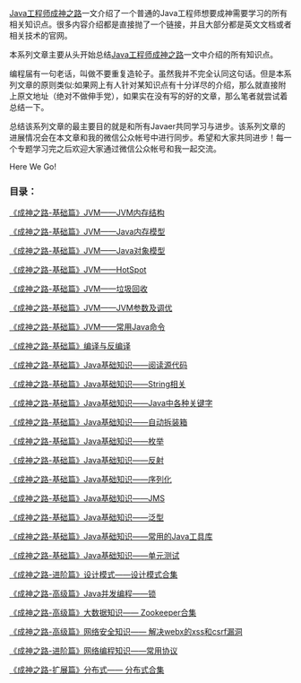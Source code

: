 [Java工程师成神之路](/RAEDME.md)一文介绍了一个普通的Java工程师想要成神需要学习的所有相关知识点。很多内容介绍都是直接抛了一个链接，并且大部分都是英文文档或者相关技术的官网。

本系列文章主要从头开始总结[Java工程师成神之路](/RAEDME.md)一文中介绍的所有知识点。

编程届有一句老话，叫做不要重复造轮子。虽然我并不完全认同这句话。但是本系列文章的原则类似:如果网上有人针对某知识点有十分详尽的介绍，那么就直接附上原文地址（绝对不做伸手党），如果实在没有写的好的文章，那么笔者就尝试着总结一下。

总结该系列文章的最主要目的就是和所有Javaer共同学习与进步。该系列文章的进展情况会在本文章和我的微信公众帐号中进行同步。希望和大家共同进步！每一个专题学习完之后欢迎大家通过微信公众帐号和我一起交流。

Here We Go!

### 目录：

[《成神之路-基础篇》JVM——JVM内存结构][2]

[《成神之路-基础篇》JVM——Java内存模型][3]

[《成神之路-基础篇》JVM——Java对象模型][4]

[《成神之路-基础篇》JVM——HotSpot][5]

[《成神之路-基础篇》JVM——垃圾回收][6]

[《成神之路-基础篇》JVM——JVM参数及调优][7]

[《成神之路-基础篇》JVM——常用Java命令][8]

[《成神之路-基础篇》编译与反编译][9]

[《成神之路-基础篇》Java基础知识——阅读源代码][10]

[《成神之路-基础篇》Java基础知识——String相关][11]

[《成神之路-基础篇》Java基础知识——Java中各种关键字][12]

[《成神之路-基础篇》Java基础知识——自动拆装箱][13]

[《成神之路-基础篇》Java基础知识——枚举][14]

[《成神之路-基础篇》Java基础知识——反射][15]

[《成神之路-基础篇》Java基础知识——序列化][16]

[《成神之路-基础篇》Java基础知识——JMS][17]

[《成神之路-基础篇》Java基础知识——泛型][18]

[《成神之路-基础篇》Java基础知识——常用的Java工具库][19]

[《成神之路-基础篇》Java基础知识——单元测试][20]

[《成神之路-进阶篇》设计模式——设计模式合集][21]

[《成神之路-高级篇》Java并发编程——锁][22]

[《成神之路-高级篇》大数据知识—— Zookeeper合集][23]

[《成神之路-高级篇》网络安全知识—— 解决webx的xss和csrf漏洞][24]

[《成神之路-进阶篇》网络编程知识——常用协议][25]

[《成神之路-扩展篇》分布式—— 分布式合集][26]

 [1]: http://www.hollischuang.com/archives/489
 [2]: http://www.hollischuang.com/archives/2374
 [3]: http://www.hollischuang.com/archives/1003
 [4]: http://www.hollischuang.com/archives/2814
 [5]: http://www.hollischuang.com/archives/2822
 [6]: http://www.hollischuang.com/archives/2376
 [7]: http://www.hollischuang.com/archives/2378
 [8]: http://www.hollischuang.com/archives/1034
 [9]: http://www.hollischuang.com/archives/2817
 [10]: http://www.hollischuang.com/archives/1007
 [11]: http://www.hollischuang.com/archives/1330
 [12]: http://www.hollischuang.com/archives/1327
 [13]: http://www.hollischuang.com/archives/2700
 [14]: http://www.hollischuang.com/archives/2829
 [15]: http://www.hollischuang.com/archives/1163
 [16]: http://www.hollischuang.com/archives/1158
 [17]: http://www.hollischuang.com/archives/1226
 [18]: http://www.hollischuang.com/archives/1182
 [19]: http://www.hollischuang.com/archives/2836
 [20]: http://www.hollischuang.com/archives/category/%E7%BB%BC%E5%90%88%E5%BA%94%E7%94%A8/%E5%8D%95%E5%85%83%E6%B5%8B%E8%AF%95
 [21]: http://www.hollischuang.com/archives/category/%E7%BB%BC%E5%90%88%E5%BA%94%E7%94%A8/%E8%AE%BE%E8%AE%A1%E6%A8%A1%E5%BC%8F
 [22]: http://www.hollischuang.com/archives/2842
 [23]: http://www.hollischuang.com/?s=Zookeeper
 [24]: http://www.hollischuang.com/archives/69
 [25]: http://www.hollischuang.com/archives/2846
 [26]: http://www.hollischuang.com/archives/category/%E7%BB%BC%E5%90%88%E5%BA%94%E7%94%A8/%E5%88%86%E5%B8%83%E5%BC%8F